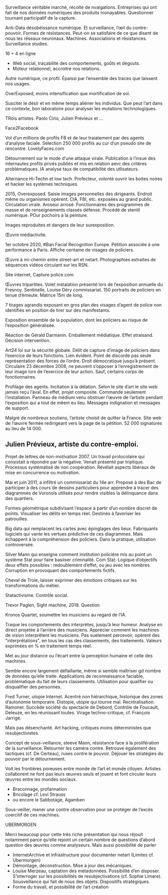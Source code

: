 Surveillance véritable marché, récolte de nvaigations. Entreprises qui ont fait de nos données numériques des produits monayables. Questionner tournant participatif de la capture.

Anti-Data désobéissance numérique. Et surveillance, l’œil du contre-pouvoir. Formes de résistances. Peut-on se satisfaire de ce que disent de nous les réseaux neuronaux. Machines. Associations et résistances. Surveillance studies.

16 + 4 en ligne

- Web social, traçabilité des comportements, goûts et dégouts.
- Moteur relationnel, accroitre nos relations. 

Autre numérique, ce profil. Épaissi par l’ensemble des traces que laissent nos usages.

OverExposed, moins intensification que mortification de soi.

Susciter le désir et en même temps aliéner les individus. Que peut l’art dans ce contexte, bon laboratoire pour analyser les mutations technologiques.

TRois artistes. Paolo Cirio, Julien Prévieux et ...

Face2Facebook

Vol d’un millions de profils FB et de leur traiatement par des agents d’analyse faciale. Sélection 250 000 profils au cur d’un pseudo site de rencontre. LovelyFaces.com

Détournement sur le mode d’une attaque virale. Publication à l’insue des internautes profils privés publiés et mis en relation aevc des critères problématiques. IA analyse taux de compatibilité des utlisateurs. 

Alternance Hi-Techn et low tech. Profecteur, volonté ouvrir les boites noires et hacker les systèmes techniques.

2015, Overexposed. Saisie images personnelles des dirigeants. Endroit même ou organismes opèrent. CIA, FBI, etc. exposées au grand public. Circulation virale. Aroseur arrosé. Fonctionnaires des programmes de masse et de renseignements classés défense. Procédé de stentil numérique. POur pochoirs à la peinture.

Images reproduites et dangers de leur surexposition.

Œuvre médiactivite.

1er octobre 2020, #Ban Facial Recognition Europe. Pétition associée à une performance à Paris. Affiche centaine de visages de policiers.

Œuvre à mi-chemin entre street-art et netart. Photographies extraites de séquences vidéos circulant sur les RSN.

Site internet, Capture police.com

Œuvres tripartites. Volet instalation présenté lors de l’exposition annuelle du Fresnoy. Sentinelle, Louise Déry commissariat. 150 portraits de policiers en tenue d’émeute. Matrice 15m de long.

7 tirages agrandis exposant en gros plan des visages d’agent de police non identifiés en position de tirer sur des manifestants. 

Exposition ensemble de la population, dont les policiers au risque de l’exposition généralisée.

Réaction de Gérald Darmanin. Emballement médiatique. Effet straisand. Décision intervention.

Art24 loi sur la sécurité globale. Délit de capture d’image de policiers dans l’exercice de leurs fonctions. Lien évident. Point de discorde pas seule représentation des forces de l’ordre. Droit démocratique jusqu’à présent. Circulaire 23 décembre 2008, ne peuvent s’opposer à l’enregistrement de leur image lors de l’exercice de leur action. Sauf, certains corps de fonctionnaires.

Profilage des agents. Incitation à la délation. Selon le site d’art le site web jamais reçu l’aval. En effet, projet composite. Commande seulement l’installation. Panneau de médium venu obstruer l’œuvre de l’artiste pendant l’exposition qui a tout de mêem eu lieu. Messages indignation et messages de support.

Malgré de nombreux soutiens, l’artiste choisit de quitter la France. Site web de l’œuvre fermée redirigeant vers la page de la pétition. 52 000 signatures au lieu de 14 000.

## Julien Prévieux, artiste du contre-emploi.

Projet de lettres de non-motivation 2007. Un travail protocolaire qui consistait à répondre par la négative. Venait présenté par triptique. Processus systématisé de non coopération. Révélait aspects libéraux de mise en concurrence ou motivation.

Mai et juin 2011, a infiltré un commissariat du 14e arr. Proposé à des Bac de participer à des cours de dessins particuliers pour apprendre à tracer des diagrammes de Voronoïs utilisés pour rendre visibles la délinquance dans des quartiers.

Formes géométrique subdivisant l’espace à partir d’un nombre discret de points. Visualiser les délits en temps réel. Destinés à favoriser les patrouilles.

Big data qui remplacent les cartes avec épinglages des lieux. Fabriquants logiciels qui vante les vertues prédictive de ces diagrammes. Mais échappent à la compréhension des policiers. Dans la pratique, utilisation controversée.

Silver Mann qui enseigne comment institution policière mis au point un système Stat pour faire basiiser criminalité. Com Stat. Logique d’objectifs deux effets possibles : redoublement d’effet, ou jeu avec les nombres. Corruption en provoquant des comportements fictifs.

Cheval de Troie, laisser exprimer des émotions critiques sur les transformations du métier.

Statactivisme. Contrôle social.

Trevor Paglen, Sight machine, 2018. Question

Kronos Quartet, soumettre les musiciens au regard de l’IA.

Traque les comportements des interprètes, jusqu’à leur humeur. Analyse en direct projetée à l’arrière des musiciens. Apprécier comment les machines de vision interprêtent les musiciens. Pas suelement percevoir, opèrent des "interprétations", en tous les cas des classements, des traitements. Valeurs exprimées en % en traitement temps réel.

Met au jour distance ou l’écart entre la perception humaine et celle des machines.

 Semble encore largement défaillante, même si semble maîtriser gd nombre de données qu’elle traite. Applications de reconnaissance faciable, problématique du fait de leurs classements. Utilisation pour qualifier ou disqualifier des personnes.

Fred Turner, utopie Internet. Acentré non hiérarchique, historique des zones d’autonomie temporaire. Distopie, utopie qui tourne mal. Recntralisation. Ramonet. Succède société du spectacle de Debord, Contrôle de Foucault, Deleuze, en les réunissant toutes. Virage techno-critique, cf. François Jarrige.

Mais pas désenchanté. Art hacking, critiques moins déterministes que resubjectivistes. 

Concept de sous-veillance, steeve Mann, résistance face à la prolifération de la surveillance. Retourner les caméra contre. Retrouve également des tactiques (cf. De Certeau), ruses contre le pouvoir. Déjouer les stratégies du pouvoir par le détournement. 

Voit les frontières poreuses entre monde de l’art et monde citoyen. Artistes collaborent ne font pas leurs œuvres seuls et jouent et font circuler leurs œuvres entre les mondes sociaux.

- Braconnage, profannation
- Bricolage cf. Levi Strauss
- ou encore le Sabbotage, Agamben

Sous-veiller, mener une contre observation pour se protéger de l’excès coercitif de ces machines. 

UBERMORGEN

Merci beaucoup pour cette très riche présentation qui nous réjouit notamment parce qu’elle rejoint un certain nombre de questions d’abord question des œuvres comme analyseurs. Mais aussi possibilité de parler

- InternetArchive et infrastructure pour documenter netart (Limites cf. Ubermorgen)
- Démontage, déconstruction. Mise à jour des mécaniques.
- Louise Merzeau, captation des métadonnées. Possibilité d’en disposer. S’interroger sur les possibilités de resubjectivations (cf. Sophie Limare). Sousveillance qui fait de nous des objets. Dispositifs stratégiques.
- Forme du travail, et possibilité de l’art création 